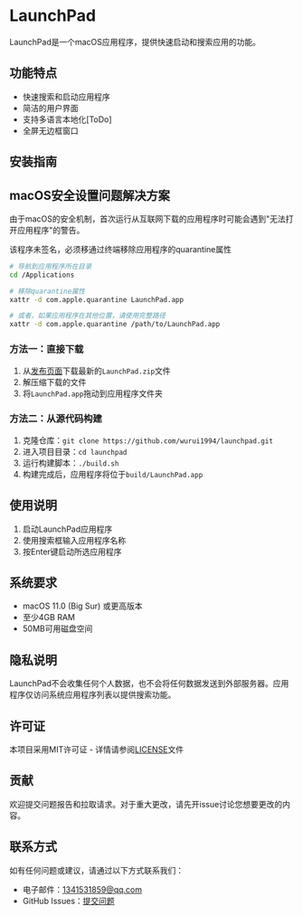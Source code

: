 # LaunchPad

LaunchPad是一个macOS应用程序，提供快速启动和搜索应用的功能。

## 功能特点

- 快速搜索和启动应用程序
- 简洁的用户界面
- 支持多语言本地化[ToDo]
- 全屏无边框窗口

## 安装指南

## macOS安全设置问题解决方案

由于macOS的安全机制，首次运行从互联网下载的应用程序时可能会遇到"无法打开应用程序"的警告。

该程序未签名，必须移通过终端移除应用程序的quarantine属性

```bash
# 导航到应用程序所在目录
cd /Applications

# 移除quarantine属性
xattr -d com.apple.quarantine LaunchPad.app

# 或者，如果应用程序在其他位置，请使用完整路径
xattr -d com.apple.quarantine /path/to/LaunchPad.app
```

### 方法一：直接下载

1. 从[发布页面](https://github.com/wurui1994/launchpad/releases/latest)下载最新的`LaunchPad.zip`文件
2. 解压缩下载的文件
3. 将`LaunchPad.app`拖动到应用程序文件夹

### 方法二：从源代码构建

1. 克隆仓库：`git clone https://github.com/wurui1994/launchpad.git`
2. 进入项目目录：`cd launchpad`
3. 运行构建脚本：`./build.sh`
4. 构建完成后，应用程序将位于`build/LaunchPad.app`



## 使用说明

1. 启动LaunchPad应用程序
2. 使用搜索框输入应用程序名称
3. 按Enter键启动所选应用程序

## 系统要求

- macOS 11.0 (Big Sur) 或更高版本
- 至少4GB RAM
- 50MB可用磁盘空间

## 隐私说明

LaunchPad不会收集任何个人数据，也不会将任何数据发送到外部服务器。应用程序仅访问系统应用程序列表以提供搜索功能。

## 许可证

本项目采用MIT许可证 - 详情请参阅[LICENSE](LICENSE)文件

## 贡献

欢迎提交问题报告和拉取请求。对于重大更改，请先开issue讨论您想要更改的内容。

## 联系方式

如有任何问题或建议，请通过以下方式联系我们：

- 电子邮件：1341531859@qq.com
- GitHub Issues：[提交问题](https://github.com/wurui1994/launchpad/issues)